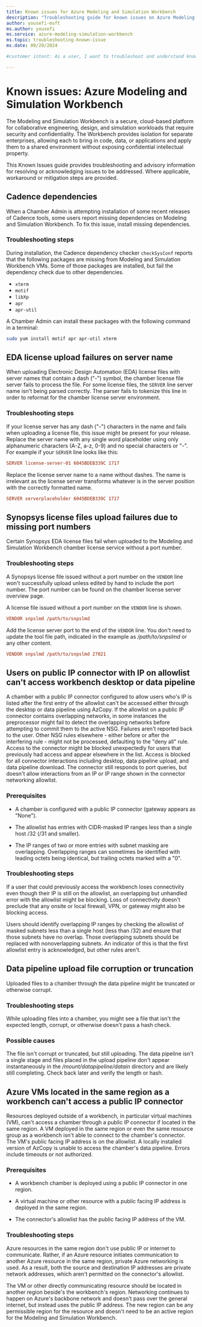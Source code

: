 ```yaml
---
title: Known issues for Azure Modeling and Simulation Workbench
description: "Troubleshooting guide for known issues on Azure Modeling and Simulation Workbench."
author: yousefi-msft
ms.author: yousefi
ms.service: azure-modeling-simulation-workbench
ms.topic: troubleshooting-known-issue
ms.date: 09/29/2024

#customer intent: As a user, I want to troubleshoot and understand known issues with Azure Modeling and Simulation Workbench.

---
```


# Known issues: Azure Modeling and Simulation Workbench

The Modeling and Simulation Workbench is a secure, cloud-based platform for collaborative engineering, design, and simulation workloads that require security and confidentiality. The Workbench provides isolation for separate enterprises, allowing each to bring in code, data, or applications and apply them to a shared environment without exposing confidential intellectual property.

This Known Issues guide provides troubleshooting and advisory information for resolving or acknowledging issues to be addressed. Where applicable, workaround or mitigation steps are provided.

## Cadence dependencies

When a Chamber Admin is attempting installation of some recent releases of Cadence tools, some users report missing dependencies on Modeling and Simulation Workbench. To fix this issue, install missing dependencies.

### Troubleshooting steps

During installation, the Cadence dependency checker `checkSysConf` reports that the following packages are missing from Modeling and Simulation Workbench VMs. Some of those packages are installed, but fail the dependency check due to other dependencies.

* `xterm`
* `motif`
* `libXp`
* `apr`
* `apr-util`

A Chamber Admin can install these packages with the following command in a terminal:

```bash
sudo yum install motif apr apr-util xterm
```

## EDA license upload failures on server name

When uploading Electronic Design Automation (EDA) license files with server names that contain a dash ("-") symbol, the chamber license file server fails to process the file. For some license files, the `SERVER` line server name isn't being parsed correctly. The parser fails to tokenize this line in order to reformat for the chamber license server environment.

### Troubleshooting steps

If your license server has any dash ("-") characters in the name and fails when uploading a license file, this issue might be present for your release. Replace the server name with any single word placeholder using only alphanumeric characters (A-Z, a-z, 0-9) and no special characters or "-". For example if your `SERVER` line looks like this:

```INI
SERVER license-server-01 6045BDEB339C 1717
```

Replace the license server name to a name without dashes. The name is irrelevant as the license server transforms whatever is in the server position with the correctly formatted name.

```INI
SERVER serverplaceholder 6045BDEB339C 1717
```

## Synopsys license files upload failures due to missing port numbers

Certain Synopsys EDA license files fail when uploaded to the Modeling and Simulation Workbench chamber license service without a port number.

### Troubleshooting steps

A Synopsys license file issued without a port number on the `VENDOR` line won't successfully upload unless edited by hand to include the port number. The port number can be found on the chamber license server overview page.

A license file issued without a port number on the `VENDOR` line is shown.

```INI
VENDOR snpslmd /path/to/snpslmd
```

Add the license server port to the end of the `VENDOR` line. You don't need to update the tool file path, indicated in the example as */path/to/snpslmd* or any other content.

```INI
VENDOR snpslmd /path/to/snpslmd 27021
```

## Users on public IP connector with IP on allowlist can't access workbench desktop or data pipeline

A chamber with a public IP connector configured to allow users who's IP is listed after the first entry of the allowlist can't be accessed either through the desktop or data pipeline using AzCopy. If the allowlist on a public IP connector contains overlapping networks, in some instances the preprocessor might fail to detect the overlapping networks before attempting to commit them to the active NSG. Failures aren't reported back to the user. Other NSG rules elsewhere - either before or after the interfering rule - might not be processed, defaulting to the "deny all" rule. Access to the connector might be blocked unexpectedly for users that previously had access and appear elsewhere in the list. Access is blocked for all connector interactions including desktop, data pipeline upload, and data pipeline download. The connector still responds to port queries, but doesn't allow interactions from an IP or IP range shown in the connector networking allowlist.

### Prerequisites

* A chamber is configured with a public IP connector (gateway appears as "None").

* The allowlist has entries with CIDR-masked IP ranges less than a single host /32 (/31 and smaller).

* The IP ranges of two or more entries with subnet masking are overlapping. Overlapping ranges can sometimes be identified with leading octets being identical, but trailing octets marked with a "0".

### Troubleshooting steps

If a user that could previously access the workbench loses connectivity even though their IP is still on the allowlist, an overlapping but unhandled error with the allowlist might be blocking. Loss of connectivity doesn't preclude that any onsite or local firewall, VPN, or gateway might also be blocking access.

Users should identify overlapping IP ranges by checking the allowlist of masked subnets less than a single host (less than /32) and ensure that those subnets have no overlap. Those overlapping subnets should be replaced with nonoverlapping subnets. An indicator of this is that the first allowlist entry is acknowledged, but other rules aren't.

## Data pipeline upload file corruption or truncation

Uploaded files to a chamber through the data pipeline might be truncated or otherwise corrupt.

### Troubleshooting steps

While uploading files into a chamber, you might see a file that isn't the expected length, corrupt, or otherwise doesn't pass a hash check.

### Possible causes

The file isn't corrupt or truncated, but still uploading. The data pipeline isn't a single stage and files placed in the upload pipeline don't appear instantaneously in the */mount/datapipeline/datain* directory and are likely still completing. Check back later and verify the length or hash.

## Azure VMs located in the same region as a workbench can't access a public IP connector

Resources deployed outside of a workbench, in particular virtual machines (VM), can't access a chamber through a public IP connector if located in the same region. A VM deployed in the same region or even the same resource group as a workbench isn't able to connect to the chamber's connector. The VM's public facing IP address is on the allowlist. A locally installed version of AzCopy is unable to access the chamber's data pipeline. Errors include timeouts or not authorized.

### Prerequisites

* A workbench chamber is deployed using a public IP connector in one region.

* A virtual machine or other resource with a public facing IP address is deployed in the same region.

* The connector's allowlist has the public facing IP address of the VM.

### Troubleshooting steps

Azure resources in the same region don't use public IP or internet to communicate. Rather, if an Azure resource initiates communication to another Azure resource in the same region, private Azure networking is used. As a result, both the source and destination IP addresses are private network addresses, which aren't permitted on the connector's allowlist.

The VM or other directly communicating resource should be located in another region beside's the workbench's region. Networking continues to happen on Azure's backbone network and doesn't pass over the general internet, but instead uses the public IP address. The new region can be any permissible region for the resource and doesn't need to be an active region for the Modeling and Simulation Workbench.

<!-- KEEP THIS FOR FUTURE CHANGES
## [Issue]
Required: Issue - H2

Each known issue should be in its own section. 
Provide a title for the section so that users can 
easily identify the issue that they are experiencing.

[Describe the issue.]

<!-- Required: Issue description (no heading)

Describe the issue.

### Prerequisites

<!--Optional: Prerequisites - H3

Use clear and unambiguous language, and use
an unordered list format. 

### Troubleshooting steps

<!-- Optional: Troubleshooting steps - H3

Not all known issues can be corrected, but if a solution 
is known, describe the steps to take to correct the issue.

### Possible causes

<!-- Optional: Possible causes - H3

In an H3 section, describe potential causes.

-->
